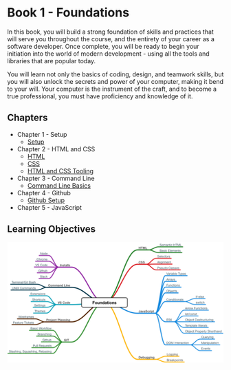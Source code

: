 # Book 1 - Foundations

In this book, you will build a strong foundation of skills and practices that will serve you throughout the course, and the entirety of your career as a software developer. Once complete, you will be ready to begin your initiation into the world of modern development - using all the tools and libraries that are popular today.

You will learn not only the basics of coding, design, and teamwork skills, but you will also unlock the secrets and power of your computer, making it bend to your will. Your computer is the instrument of the craft, and to become a true professional, you must have proficiency and knowledge of it.

## Chapters
* Chapter 1 - Setup
  * [Setup](./chapters/setup.md)
* Chapter 2 - HTML and CSS
  * [HTML](./chapters/HTML.md)
  * [CSS](./chapters/CSS.md)
  * [HTML and CSS Tooling](./chapters/HTML-CSS-Tooling.md)
* Chapter 3 - Command Line
  * [Command Line Basics](./chapters/command-line.md)
* Chapter 4 - Github
  * [Github Setup](./chapters/github-setup.md)
* Chapter 5 - JavaScript

## Learning Objectives
![foundations](./images/foundations.png)